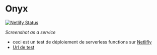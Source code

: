# Onyx

[![Netlify Status](https://api.netlify.com/api/v1/badges/92aba014-6aa8-4a0f-9895-cd7399912ee5/deploy-status)](https://app.netlify.com/sites/onyx-test/deploys)

_Screenshot as a service_
* ceci est un test de déploiement de serverless functions sur [Netlifly](https://www.netlify.com/)
* [Url de test](https://onyx-test.netlify.app/.netlify/functions/screenshot) 
